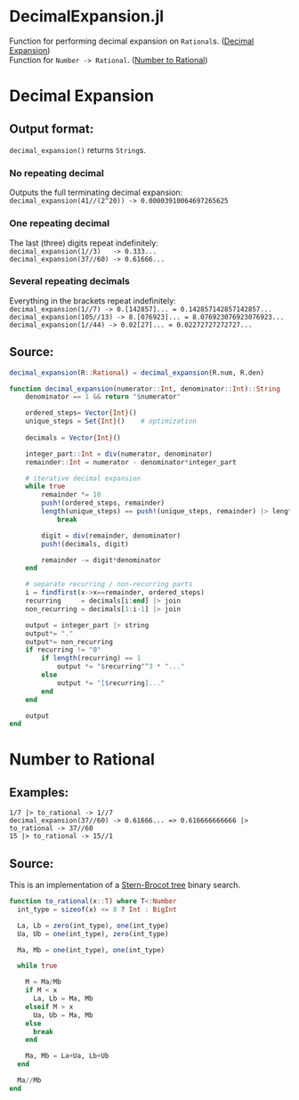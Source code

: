 # DecimalExpansion.jl

Function for performing decimal expansion on `Rational`s. ([Decimal Expansion](https://github.com/matteyas/DecimalExpansion.jl#decimal-expansion))  
Function for `Number -> Rational`. ([Number to Rational](https://github.com/matteyas/DecimalExpansion.jl#number-to-rational))

# Decimal Expansion

## Output format:
`decimal_expansion()` returns `String`s.

### No repeating decimal
Outputs the full terminating decimal expansion:  
`decimal_expansion(41//(2^20)) -> 0.00003910064697265625`

### One repeating decimal
The last (three) digits repeat indefinitely:  
`decimal_expansion(1//3)   -> 0.333...`  
`decimal_expansion(37//60) -> 0.61666...`

### Several repeating decimals
Everything in the brackets repeat indefinitely:  
`decimal_expansion(1//7) -> 0.[142857]... = 0.142857142857142857...`  
`decimal_expansion(105//13) -> 8.[076923]... = 8.076923076923076923...`  
`decimal_expansion(1//44) -> 0.02[27]... = 0.02272727272727...`

## Source:
```julia
decimal_expansion(R::Rational) = decimal_expansion(R.num, R.den)

function decimal_expansion(numerator::Int, denominator::Int)::String
    denominator == 1 && return "$numerator"

    ordered_steps= Vector{Int}()
    unique_steps = Set{Int}()    # optimization
    
    decimals = Vector{Int}()

    integer_part::Int = div(numerator, denominator)
    remainder::Int = numerator - denominator*integer_part

    # iterative decimal expansion
    while true
        remainder *= 10
        push!(ordered_steps, remainder)
        length(unique_steps) == push!(unique_steps, remainder) |> length &&
            break

        digit = div(remainder, denominator)
        push!(decimals, digit)

        remainder -= digit*denominator
    end

    # separate recurring / non-recurring parts
    i = findfirst(x->x==remainder, ordered_steps)
    recurring     = decimals[i:end] |> join
    non_recurring = decimals[1:i-1] |> join

    output = integer_part |> string
    output*= "."
    output*= non_recurring
    if recurring != "0"
        if length(recurring) == 1
            output *= "$recurring"^3 * "..."
        else
            output *= "[$recurring]..."
        end
    end

    output
end
```

# Number to Rational
## Examples:
`1/7 |> to_rational -> 1//7`  
`decimal_expansion(37//60) -> 0.61666... => 0.616666666666 |> to_rational -> 37//60`  
`15 |> to_rational -> 15//1`

## Source:
This is an implementation of a [Stern-Brocot tree](https://en.wikipedia.org/wiki/Stern%E2%80%93Brocot_tree) binary search.

```julia
function to_rational(x::T) where T<:Number
  int_type = sizeof(x) <= 8 ? Int : BigInt

  La, Lb = zero(int_type), one(int_type)
  Ua, Ub = one(int_type), zero(int_type)

  Ma, Mb = one(int_type), one(int_type)

  while true

    M = Ma/Mb   
    if M < x
      La, Lb = Ma, Mb
    elseif M > x
      Ua, Ub = Ma, Mb
    else
      break
    end

    Ma, Mb = La+Ua, Lb+Ub
  end

  Ma//Mb
end
```
